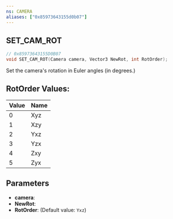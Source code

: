 ```yaml
---
ns: CAMERA
aliases: ["0x85973643155d0b07"]
---
```

## SET_CAM_ROT

```c
// 0x85973643155D0B07
void SET_CAM_ROT(Camera camera, Vector3 NewRot, int RotOrder);
```

Set the camera's rotation in Euler angles (in degrees.)

## RotOrder Values:
| Value | Name |
| --- | --- |
| 0 | Xyz |
| 1 | Xzy |
| 2 | Yxz |
| 3 | Yzx |
| 4 | Zxy |
| 5 | Zyx |


## Parameters
* **camera**: 
* **NewRot**: 
* **RotOrder**: (Default value: `Yxz`)
